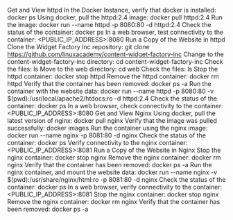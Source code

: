 Get and View httpd
In the Docker Instance, verify that docker is installed:
docker ps
Using docker, pull the httpd:2.4 image:
docker pull httpd:2.4
Run the image:
docker run --name httpd -p 8080:80 -d httpd:2.4
Check the status of the container:
docker ps
In a web browser, test connectivity to the container:
<PUBLIC_IP_ADDRESS>:8080
Run a Copy of the Website in httpd
Clone the Widget Factory Inc repository:
git clone https://github.com/linuxacademy/content-widget-factory-inc
Change to the content-widget-factory-inc directory:
cd content-widget-factory-inc
Check the files:
ls
Move to the web directory:
cd web
Check the files:
ls
Stop the httpd container:
docker stop httpd
Remove the httpd container:
docker rm httpd
Verify that the container has been removed:
docker ps -a
Run the container with the website data:
docker run --name httpd -p 8080:80 -v $(pwd):/usr/local/apache2/htdocs:ro -d httpd:2.4
Check the status of the container:
docker ps
In a web browser, check connectivity to the container:
<PUBLIC_IP_ADDRESS>:8080
Get and View Nginx
Using docker, pull the latest version of nginx:
docker pull nginx
Verify that the image was pulled successfully:
docker images
Run the container using the nginx image:
docker run --name nginx -p 8081:80 -d nginx 
Check the status of the container:
docker ps
Verify connectivity to the nginx container:
<PUBLIC_IP_ADDRESS>:8081
Run a Copy of the Website in Nginx
Stop the nginx container:
docker stop nginx
Remove the nginx container:
docker rm nginx
Verify that the container has been removed:
docker ps -a
Run the nginx container, and mount the website data:
docker run --name nginx -v $(pwd):/usr/share/nginx/html:ro -p 8081:80 -d nginx
Check the status of the container:
docker ps
In a web browser, verify connectivity to the container:
<PUBLIC_IP_ADDRESS>:8081
Stop the nginx container:
docker stop nginx
Remove the nginx container:
docker rm nginx
Verify that the container has been removed:
docker ps -a